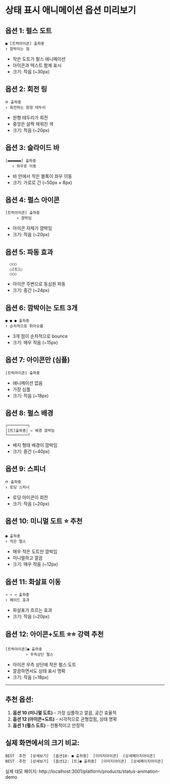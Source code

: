 # 상태 표시 애니메이션 옵션 미리보기

## 옵션 1: 펄스 도트
```
● [트럭아이콘] 출하중
↑ 깜박이는 점
```
- 작은 도트가 펄스 애니메이션
- 아이콘과 텍스트 함께 표시
- 크기: 작음 (~30px)

## 옵션 2: 회전 링
```
⟳ 출하중
↑ 회전하는 원형 테두리
```
- 원형 테두리가 회전
- 중앙은 살짝 채워진 색
- 크기: 작음 (~20px)

## 옵션 3: 슬라이드 바
```
[▬▬▬▬▬▬] 출하중
   ↑ 좌우로 이동
```
- 바 안에서 작은 블록이 좌우 이동
- 크기: 가로로 긴 (~50px × 8px)

## 옵션 4: 펄스 아이콘
```
[트럭아이콘] 출하중
     ↑ 깜박임
```
- 아이콘 자체가 깜박임
- 크기: 작음 (~20px)

## 옵션 5: 파동 효과
```
  ○○○
  ○[트]○
  ○○○
```
- 아이콘 주변으로 동심원 파동
- 크기: 중간 (~24px)

## 옵션 6: 깜박이는 도트 3개
```
● ● ● 출하중
↑ 순차적으로 튀어오름
```
- 3개 점이 순차적으로 bounce
- 크기: 매우 작음 (~15px)

## 옵션 7: 아이콘만 (심플)
```
[트럭아이콘] 출하중
```
- 애니메이션 없음
- 가장 심플
- 크기: 작음 (~18px)

## 옵션 8: 펄스 배경
```
┌─────────┐
│[트]출하중│ ← 배경 깜박임
└─────────┘
```
- 배지 형태 배경이 깜박임
- 크기: 중간 (~40px)

## 옵션 9: 스피너
```
⟳ 출하중
↑ 로딩 스피너
```
- 로딩 아이콘이 회전
- 크기: 작음 (~20px)

## 옵션 10: 미니멀 도트 ⭐ 추천
```
● 출하중
↑ 작은 펄스
```
- 매우 작은 도트만 깜박임
- 미니멀하고 깔끔
- 크기: 매우 작음 (~12px)

## 옵션 11: 화살표 이동
```
→ → → 출하중
↑ 페이드 효과
```
- 화살표가 흐르는 효과
- 크기: 작음 (~20px)

## 옵션 12: 아이콘+도트 ⭐⭐ 강력 추천
```
[트럭아이콘]● 출하중
         ↑ 우측상단 펄스
```
- 아이콘 우측 상단에 작은 펄스 도트
- 깔끔하면서도 상태 표시 명확
- 크기: 작음 (~18px)

---

## 추천 옵션:
1. **옵션 10 (미니멀 도트)** - 가장 심플하고 깔끔, 공간 효율적
2. **옵션 12 (아이콘+도트)** - 시각적으로 균형잡힘, 상태 명확
3. **옵션 1 (펄스 도트)** - 전통적이고 안정적

## 실제 화면에서의 크기 비교:
```
BEST  추천  [상세보기]  [옵션10: ● 출하중]  [이미지아이콘]  [상세페이지아이콘]
BEST  추천  [상세보기]  [옵션12: [트]● 출하중]  [이미지아이콘]  [상세페이지아이콘]
```

실제 데모 페이지: http://localhost:3001/platform/products/status-animation-demo
